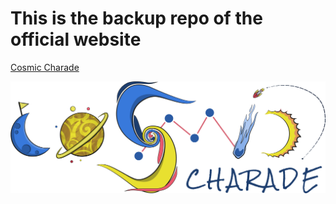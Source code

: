# This is the backup repo of the official website

[Cosmic Charade](https://cosmic-charade.netlify.app)

<p align="center">
  <img src="logo-trans-final-2.png" alt="Offical logo">
</p>

